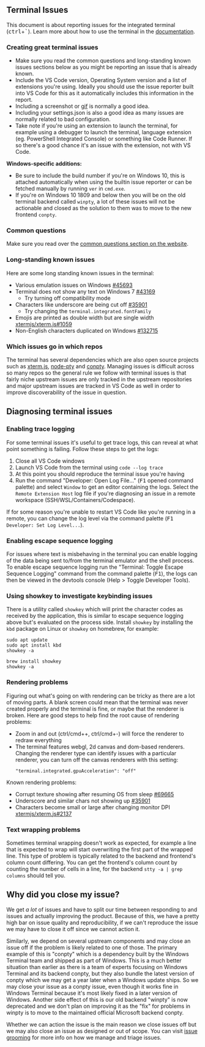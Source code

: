## Terminal Issues

This document is about reporting issues for the integrated terminal (<kbd>ctrl</kbd>+<kbd>`</kbd>). Learn more about how to use the terminal in the [documentation](https://code.visualstudio.com/docs/editor/integrated-terminal).

### Creating great terminal issues

- Make sure you read the common questions and long-standing known issues sections below as you might be reporting an issue that is already known.
- Include the VS Code version, Operating System version and a list of extensions you're using. Ideally you should use the issue reporter built into VS Code for this as it automatically includes this information in the report.
- Including a screenshot or [gif](https://gifcap.dev/) is normally a good idea.
- Including your settings.json is also a good idea as many issues are normally related to bad configuration.
- Take note if you're using an extension to launch the terminal, for example using a debugger to launch the terminal, language extension (eg. PowerShell Integrated Console) or something like Code Runner. If so there's a good chance it's an issue with the extension, not with VS Code.

**Windows-specific additions:**

- Be sure to include the build number if you're on Windows 10, this is attached automatically when using the builtin issue reporter or can be fetched manually by running `ver` in `cmd.exe`.
- If you're on Windows 10 1809 and below then you will be on the old terminal backend called `winpty`, a lot of these issues will not be actionable and closed as the solution to them was to move to the new frontend `conpty`.

### Common questions

Make sure you read over the [common questions section on the website](https://code.visualstudio.com/docs/editor/integrated-terminal#_common-questions).

### Long-standing known issues

Here are some long standing known issues in the terminal:

- Various emulation issues on Windows [#45693](https://github.com/microsoft/vscode/issues/45693)
- Terminal does not show any text on Windows 7 [#43169](https://github.com/microsoft/vscode/issues/43169)
  - Try turning off compatibility mode
- Characters like underscore are being cut off [#35901](https://github.com/microsoft/vscode/issues/35901)
  - Try changing the `terminal.integrated.fontFamily`
- Emojis are printed as double width but are single width [xtermjs/xterm.js#1059](https://github.com/xtermjs/xterm.js/issues/1059)
- Non-English characters duplicated on Windows [#132715](https://github.com/microsoft/vscode/issues/132715)

### Which issues go in which repos

The terminal has several dependencies which are also open source projects such as [xterm.js](https://github.com/xtermjs/xterm.js), [node-pty](https://github.com/microsoft/node-pty) and [conpty](https://github.com/microsoft/terminal). Managing issues is difficult across so many repos so the general rule we follow with terminal issues is that fairly niche upstream issues are only tracked in the upstream repositories and major upstream issues are tracked in VS Code as well in order to improve discoverability of the issue in question.

## Diagnosing terminal issues

### Enabling trace logging

For some terminal issues it's useful to get trace logs, this can reveal at what point something is failing. Follow these steps to get the logs:

1. Close all VS Code windows
2. Launch VS Code from the terminal using `code --log trace`
3. At this point you should reproduce the terminal issue you're having
4. Run the command "Developer: Open Log File..." (<kbd>F1</kbd> opened command palette) and select `Window` to get an editor containing the logs. Select the `Remote Extension Host` log file if you're diagnosing an issue in a remote workspace (SSH/WSL/Containers/Codespace).

If for some reason you're unable to restart VS Code like you're running in a remote, you can change the log level via the command palette (<kbd>F1</kbd> `Developer: Set Log Level...`).

### Enabling escape sequence logging

For issues where text is misbehaving in the terminal you can enable logging of the data being sent to/from the terminal emulator and the shell process. To enable escape sequence logging run the "Terminal: Toggle Escape Sequence Logging" command from the command palette (<kbd>F1</kbd>), the logs can then be viewed in the devtools console (Help &gt; Toggle Developer Tools).

### Using showkey to investigate keybinding issues

There is a utility called `showkey` which will print the character codes as received by the application, this is similar to escape sequence logging above but's evaluated on the process side. Install `showkey` by installing the `kbd` package on Linux or `showkey` on homebrew, for example:

```
sudo apt update
sudo apt install kbd
showkey -a
```

```
brew install showkey
showkey -a
```

### Rendering problems

Figuring out what's going on with rendering can be tricky as there are a lot of moving parts. A blank screen could mean that the terminal was never created properly and the terminal is fine, or maybe that the renderer is broken. Here are good steps to help find the root cause of rendering problems:

- Zoom in and out (ctrl/cmd++, ctrl/cmd+-) will force the renderer to redraw everything
- The terminal features webgl, 2d canvas and dom-based renderers. Changing the renderer type can identify issues with a particular renderer, you can turn off the canvas renderers with this setting:
   ```
   "terminal.integrated.gpuAcceleration": "off"
   ```

Known rendering problems:

- Corrupt texture showing after resuming OS from sleep [#69665](https://github.com/microsoft/vscode/issues/69665)
- Underscore and similar chars not showing up [#35901](https://github.com/microsoft/vscode/issues/35901)
- Characters become small or large after changing monitor DPI [xtermjs/xterm.js#2137](https://github.com/xtermjs/xterm.js/issues/2137)

### Text wrapping problems

Sometimes terminal wrapping doesn't work as expected, for example a line that is expected to wrap will start overwriting the first part of the wrapped line. This type of problem is typically related to the backend and frontend's column count differing. You can get the frontend's column count by counting the number of cells in a line, for the backend `stty -a | grep columns` should tell you.

## Why did you close my issue?

We get _a lot_ of issues and have to split our time between responding to and issues and actually improving the product. Because of this, we have a pretty high bar on issue quality and reproducibility, if we can't reproduce the issue we may have to close it off since we cannot action it.

Similarly, we depend on several upstream components and may close an issue off if the problem is likely related to one of those. The primary example of this is "conpty" which is a dependency built by the Windows Terminal team and shipped as part of Windows. This is a much better situation than earlier as there is a team of experts focusing on Windows Terminal and its backend conpty, but they also bundle the latest version of conpty which we may get a year later when a Windows update ships. So we may close your issue as a conpty issue, even though it works fine in Windows Terminal because it's most likely fixed in a later version of Windows. Another side effect of this is our old backend "winpty" is now deprecated and we don't plan on improving it as the "fix" for problems in winpty is to move to the maintained official Microsoft backend conpty.

Whether we can action the issue is the main reason we close issues off but we may also close an issue as designed or out of scope. You can visit [issue grooming](https://github.com/microsoft/vscode/wiki/Issue-Grooming) for more info on how we manage and triage issues.
